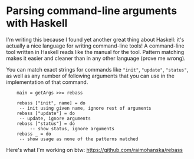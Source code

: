 # Parsing command-line arguments with Haskell

I'm writing this because I found yet another great thing about Haskell: it's actually a nice language for writing command-line tools! A command-line tool written in Haskell reads like the manual for the tool. Pattern matching makes it easier and cleaner than in any other language (prove me wrong).

You can match exact strings for commands like ``"init"``, ``"update"``, ``"status"``, as well as any number of following arguments that you can use in the implementation of that command.

~~~ {.haskell}
    main = getArgs >>= rebass

    rebass ["init", name] = do
     -- init using given name, ignore rest of arguments   
    rebass ["update"] = do
     -- update, ignore arguments
    rebass ["status"] = do
         -- show status, ignore arguments
    rebass _ = do
     -- show usage as none of the patterns matched
~~~

Here's what I'm working on btw: <https://github.com/raimohanska/rebass>

